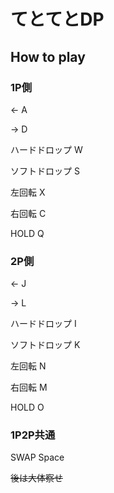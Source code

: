 # てとてとDP

## How to play
### 1P側
← A

→ D

ハードドロップ W

ソフトドロップ S

左回転 X

右回転 C

HOLD Q

### 2P側

← J

→ L

ハードドロップ I

ソフトドロップ K

左回転 N

右回転 M

HOLD O

### 1P2P共通

SWAP Space

~~後は大体察せ~~
